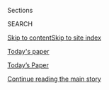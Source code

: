 <div id="app">

<div>

<div class="NYTAppHideMasthead css-zz1s19 e1suatyy0">

<div class="section css-ui9rw0 e1suatyy2">

<div class="css-11hrj97 er09x8g0">

<div class="css-6n7j50">

</div>

<span class="css-1dv1kvn">Sections</span>

<div class="css-10488qs">

<span class="css-1dv1kvn">SEARCH</span>

</div>

[Skip to content](#site-content)[Skip to site index](#site-index)

</div>

<div id="masthead-section-label" class="css-1fnb9ct eaxe0e00">

[Today's
paper](https://www.nytimes3xbfgragh.onion/section/todayspaper)

</div>

<div class="css-10698na e1huz5gh0">

</div>

</div>

<div id="masthead-bar-one" class="section hasLinks css-15hmgas e1csuq9d3">

<div class="css-uqyvli e1csuq9d0">

</div>

<div class="css-1uqjmks e1csuq9d1">

</div>

<div class="css-9e9ivx">

[](https://myaccount.nytimes3xbfgragh.onion/auth/login?response_type=cookie&client_id=vi)

</div>

<div class="css-1bvtpon e1csuq9d2">

[Today’s Paper](https://www.nytimes3xbfgragh.onion/section/todayspaper)

</div>

</div>

</div>

</div>

<div data-aria-hidden="false">

<div id="site-content" data-role="main">

<div id="top-wrapper" class="css-15p45cc eaca97t0" type="top">

<div id="top-slug" class="css-19x0jxb eaca97t1" hidden="">

Advertisement

</div>

[Continue reading the main
story](#after-top)

<div class="ad top-wrapper" style="text-align:center;height:100%;display:block;min-height:90px">

<div id="top" class="place-ad" data-position="top" data-size-key="top">

</div>

</div>

<div id="after-top">

</div>

</div>

<div id="collection-todays-new-york-times" class="section css-15h4p1b e9abtgs0">

<div class="css-1j21atc e1svk9qx1">

<div class="css-fmiefx e1svk9qx2">

<div class="css-1hk7r2m eu54l5x0">

<div id="sponsor-wrapper" class="css-7a1pgi eaca97t0" type="sponsor" hidden="">

<div id="sponsor-slug" class="css-1l4mleb eaca97t1" hidden="">

Supported by

</div>

[Continue reading the main
story](#after-sponsor)

<div id="sponsor" class="ad sponsor-wrapper" style="text-align:left;height:100%;display:block">

</div>

<div id="after-sponsor">

</div>

</div>

</div>

</div>

<div class="css-nfcc9b e1svk9qx3">

<div class="css-vl9dhg e1svk9qx5">

<div class="css-1nrhkj6 e1svk9qx6">

# Today’s Paper

<div class="follow-button-placeholder" data-collection-id="">

</div>

</div>

<div class="css-15h8lyg">

<div class="css-i3zuer">

The Times in Print For

</div>

<div class="css-1vd26hw">

</div>

</div>

</div>

</div>

</div>

1.  [The Front Page](#thefrontpage)
2.  [Tracking An Outbreak](#trackinganoutbreak)
3.  [International](#international)
4.  [National](#national)
5.  [Obituaries](#obituaries)
6.  [Editorials, Op-Ed and Letters](#editorials,op-edandletters)
7.  [Business Day](#businessday)
8.  [Sports Wednesday](#sportswednesday)
9.  [The Arts](#thearts)
10. [Food](#food)
11. [Pages A2-A3 and
    Corrections](#pagesa2-a3andcorrections)

<div class="css-4svvz1 ekkqrpp0">

<div class="section css-u82chm ebkl1p30">

<span id="thefrontpage"></span>

## The Front Page

<div class="css-gfgt40 ekkqrpp1">

## Highlights

1.  ![<span class="css-1nk1g0h e1oaj3zl2"><span class="css-1dv1kvn">Credit</span>Pool
    photo by Chip
    Somodevilla</span>](https://static01.graylady3jvrrxbe.onion/images/2020/07/28/us/politics/28dc-barr1/merlin_175037451_6440ff51-e1c6-45f2-9f62-481f1775936b-videoLarge.jpg)
    
    <div class="css-10wtrbd">
    
    <div class="css-1dqkjed">
    
    [![](https://static01.graylady3jvrrxbe.onion/images/2020/07/28/us/politics/28dc-barr1/28dc-barr1-thumbStandard.jpg)](/2020/07/28/us/politics/barr-testimony.html)
    
    </div>
    
    ## [Barr Clashes With House Democrats, Defending Responses to Protests and Russia Inquiry](/2020/07/28/us/politics/barr-testimony.html)
    
    The deployment of federal agents to confront protesters and rioters
    and attacks on the Russia investigation highlighted a contentious
    hearing.
    
    <span class="css-me3p27"></span><span class="css-1dydysp e4e4i5l3"></span><span class="css-9voj2j">By
    <span class="css-1baulvz" itemprop="name">Nicholas Fandos</span> and
    <span class="css-1baulvz last-byline" itemprop="name">Charlie
    Savage</span></span>
    
    </div>

2.  ![<span class="css-1nk1g0h e1oaj3zl2"><span class="css-1dv1kvn">Credit</span>Mason
    Trinca for The New York
    Times</span>](https://static01.graylady3jvrrxbe.onion/images/2020/07/28/us/politics/28dc-unrest-feds/28dc-unrest-feds-videoLarge.jpg)
    
    <div class="css-10wtrbd">
    
    <div class="css-1dqkjed">
    
    [![](https://static01.graylady3jvrrxbe.onion/images/2020/07/28/us/politics/28dc-unrest-feds/28dc-unrest-feds-thumbStandard.jpg)](/2020/07/28/us/federal-agents-portland-seattle-protests.html)
    
    </div>
    
    ## [From the Start, Federal Agents Demanded a Role in Suppressing Anti-Racism Protests](/2020/07/28/us/federal-agents-portland-seattle-protests.html)
    
    Twin government memos show how a gung-ho federal law enforcement
    response to anti-racism protests may have been driven by a shaky
    understanding of the demonstrations’
    roots.
    
    <span class="css-me3p27"></span><span class="css-1dydysp e4e4i5l3"></span><span class="css-9voj2j">By
    <span class="css-1baulvz" itemprop="name">Zolan Kanno-Youngs</span>,
    <span class="css-1baulvz" itemprop="name">Sergio Olmos</span>,
    <span class="css-1baulvz" itemprop="name">Mike Baker</span> and
    <span class="css-1baulvz last-byline" itemprop="name">Adam
    Goldman</span></span>
    
    </div>

3.  1.  ![<span class="css-1nk1g0h e1oaj3zl2"><span class="css-1dv1kvn">Credit</span>Michelle
        V. Agins/The New York
        Times</span>](https://static01.graylady3jvrrxbe.onion/images/2020/07/28/us/politics/28biden-race/merlin_175045689_d12df2df-bd21-4d39-ad45-bb3675617cf5-videoLarge.jpg)
        
        <div class="css-10wtrbd">
        
        ## [‘This Is About Justice’: Biden Ties Economic Revival to Racial Equity](/2020/07/28/us/politics/joe-biden-racial-justice-economy-plan.html)
        
        <div class="css-ajkwsy">
        
        [![](https://static01.graylady3jvrrxbe.onion/images/2020/07/28/us/politics/28biden-race/merlin_175045689_d12df2df-bd21-4d39-ad45-bb3675617cf5-thumbStandard.jpg)](/2020/07/28/us/politics/joe-biden-racial-justice-economy-plan.html)
        
        </div>
        
        In the last of four proposals laying out his vision for economic
        recovery, Joseph R. Biden Jr. pledged to lift up minority-owned
        businesses and to award them more federal
        contracts.
        
        <span class="css-me3p27"></span><span class="css-1dydysp e4e4i5l3"></span><span class="css-9voj2j">By
        <span class="css-1baulvz" itemprop="name">Thomas Kaplan</span>
        and <span class="css-1baulvz last-byline" itemprop="name">Katie
        Glueck</span></span>
        
        </div>
    
    2.  ![<span class="css-1nk1g0h e1oaj3zl2"><span class="css-1dv1kvn">Credit</span>Barton
        Silverman/The New York
        Times</span>](https://static01.graylady3jvrrxbe.onion/images/2020/07/28/us/politics/28dc-fredtrump1/merlin_97610656_78a7876d-c54b-430a-a599-163bcf354205-videoLarge.jpg)
        
        <div class="css-10wtrbd">
        
        ## [Like Father, Like Son: President Trump Lets Others Mourn](/2020/07/28/us/politics/donald-fred-trump.html)
        
        <div class="css-ajkwsy">
        
        [![](https://static01.graylady3jvrrxbe.onion/images/2020/07/28/us/politics/28dc-fredtrump1/merlin_97610656_78a7876d-c54b-430a-a599-163bcf354205-thumbStandard.jpg)](/2020/07/28/us/politics/donald-fred-trump.html)
        
        </div>
        
        Whether he is dealing with the loss of a family member or the
        deaths of nearly 150,000 Americans in a surging pandemic,
        President Trump almost never displays empathy in public. He
        learned it from his
        father.
        
        <span class="css-me3p27"></span><span class="css-1dydysp e4e4i5l3"></span><span class="css-9voj2j">By
        <span class="css-1baulvz" itemprop="name">Annie Karni</span> and
        <span class="css-1baulvz last-byline" itemprop="name">Katie
        Rogers</span></span>
        
        </div>

</div>

<div class="css-p9s95d">

<div class="css-12y5jls">

1.  
    
    <div class="css-14thodx">
    
    <div class="css-141drxa">
    
    [](/2020/07/29/nyregion/new-york-contact-tracing.html)
    
    ![](https://static01.graylady3jvrrxbe.onion/images/2020/07/23/nyregion/00nyvirus-contacttracers3/merlin_173678676_31c5c9f4-9a1b-43ab-9eab-589152e9a2b2-jumbo.jpg?quality=75&auto=webp&disable=upscale)
    
    ## City Praises Contact-Tracing Program. Workers Call Rollout a ‘Disaster.’
    
    The contact tracers said the program was confusing and disorganized
    in its first six weeks, leaving them fearful that their work would
    not have an impact on the virus.
    
    <div class="css-9t0aj2 ea5icrr0">
    
    By <span class="css-1n7hynb">Sharon Otterman</span>
    
    </div>
    
    </div>
    
    <div class="css-1eeg3ce">
    
    Page
    A1
    
    </div>
    
    </div>

2.  
    
    <div class="css-14thodx">
    
    <div class="css-141drxa">
    
    [](/2020/07/28/health/alzheimers-blood-test.html)
    
    ![](https://static01.graylady3jvrrxbe.onion/images/2020/07/28/science/28ALZHEIMERS/merlin_175031418_8e9f1c00-577f-4717-aec9-e3c1d5a53dfd-jumbo.jpg?quality=75&auto=webp&disable=upscale)
    
    ## ‘Amazing, Isn’t It?’ Long-Sought Blood Test for Alzheimer’s in Reach
    
    Scientists say such tests could be available in a few years,
    speeding research for treatments and providing a diagnosis for
    dementia patients who want to know if they have Alzheimer’s disease.
    
    <div class="css-9t0aj2 ea5icrr0">
    
    By <span class="css-1n7hynb">Pam Belluck</span>
    
    </div>
    
    </div>
    
    <div class="css-1eeg3ce">
    
    Page A1
    
    </div>
    
    </div>

3.  
    
    <div class="css-14thodx">
    
    <div class="css-141drxa">
    
    [](/2020/07/28/us/coronavirus-texas-funeral-homes.html)
    
    ## ‘Not Sparing Anyone’: Texas Funeral Homes Can’t Escape Virus
    
    <div class="css-9t0aj2 ea5icrr0">
    
    By <span class="css-1n7hynb">Edgar Sandoval</span>
    
    </div>
    
    </div>
    
    <div class="css-1eeg3ce">
    
    Page A5
    
    </div>
    
    </div>

4.  
    
    <div class="css-14thodx">
    
    <div class="css-141drxa">
    
    [](/2020/07/28/us/trump-census.html)
    
    ## New Census Worry: A Rushed Count Could Mean a Botched One
    
    <div class="css-9t0aj2 ea5icrr0">
    
    By <span class="css-1n7hynb">Michael Wines</span>
    
    </div>
    
    </div>
    
    <div class="css-1eeg3ce">
    
    Page
    A21
    
    </div>
    
    </div>

5.  
    
    <div class="css-14thodx">
    
    <div class="css-141drxa">
    
    [](/2020/07/28/arts/design/national-museum-of-the-american-latino.html)
    
    ## House Votes to Create a National Museum of the American Latino
    
    <div class="css-9t0aj2 ea5icrr0">
    
    By <span class="css-1n7hynb">Julia Jacobs</span>
    
    </div>
    
    </div>
    
    <div class="css-1eeg3ce">
    
    Page A13
    
    </div>
    
    </div>

6.  
    
    <div class="css-14thodx">
    
    <div class="css-141drxa">
    
    [](/2020/07/28/technology/virus-video-trump.html)
    
    ## Misleading Virus Video, Pushed by the Trumps, Spreads Online
    
    <div class="css-9t0aj2 ea5icrr0">
    
    By <span class="css-1n7hynb">Sheera Frenkel <span>and</span> Davey
    Alba</span>
    
    </div>
    
    </div>
    
    <div class="css-1eeg3ce">
    
    Page
    A5
    
    </div>
    
    </div>

7.  
    
    <div class="css-14thodx">
    
    <div class="css-141drxa">
    
    [](/interactive/2020/07/27/upshot/coronavirus-pooled-testing.html)
    
    ## How to Test More People for Coronavirus Without Actually Needing More Tests
    
    <div class="css-9t0aj2 ea5icrr0">
    
    By <span class="css-1n7hynb">Quoctrung Bui, Sarah Kliff
    <span>and</span> Margot
    Sanger-Katz</span>
    
    </div>
    
    </div>
    
    <div class="css-1eeg3ce">
    
    </div>
    
    </div>

8.  
    
    <div class="css-14thodx">
    
    <div class="css-141drxa">
    
    [](/2020/07/28/world/asia/malaysia-1mdb-najib.html)
    
    ## Najib Razak, Malaysia’s Former Prime Minister, Found Guilty in Graft Trial
    
    <div class="css-9t0aj2 ea5icrr0">
    
    By <span class="css-1n7hynb">Richard C. Paddock</span>
    
    </div>
    
    </div>
    
    <div class="css-1eeg3ce">
    
    Page A8
    
    </div>
    
    </div>

9.  
    
    <div class="css-14thodx">
    
    <div class="css-141drxa">
    
    [](/2020/07/24/dining/cherry-salad-recipe.html)
    
    ## Cherries Belong in More Than Pie
    
    <div class="css-9t0aj2 ea5icrr0">
    
    By <span class="css-1n7hynb">Angela Dimayuga</span>
    
    </div>
    
    </div>
    
    <div class="css-1eeg3ce">
    
    Page D3
    
    </div>
    
    </div>

10. 
    
    <div class="css-14thodx">
    
    <div class="css-141drxa">
    
    [](/2020/07/24/dining/bbq-ribs-recipe.html)
    
    ## 6 Steps to the Best Barbecued Ribs
    
    <div class="css-9t0aj2 ea5icrr0">
    
    By <span class="css-1n7hynb">Steven Raichlen</span>
    
    </div>
    
    </div>
    
    <div class="css-1eeg3ce">
    
    Page
    D1
    
    </div>
    
    </div>

11. 
    
    <div class="css-14thodx">
    
    <div class="css-141drxa">
    
    [](/2020/07/28/technology/amazon-apple-facebook-google-antitrust-hearing.html)
    
    ## Amazon, Apple, Facebook and Google Prepare for Their ‘Big Tobacco Moment’
    
    <div class="css-9t0aj2 ea5icrr0">
    
    By <span class="css-1n7hynb">Cecilia Kang, Jack Nicas
    <span>and</span> David McCabe</span>
    
    </div>
    
    </div>
    
    <div class="css-1eeg3ce">
    
    Page
    B1
    
    </div>
    
    </div>

12. 
    
    <div class="css-14thodx">
    
    <div class="css-141drxa">
    
    [](/2020/07/28/sports/baseball/marlins-outbreak-mlb-coronavirus.html)
    
    ## Miami Marlins Outbreak Wreaks Havoc on M.L.B. Schedule
    
    <div class="css-9t0aj2 ea5icrr0">
    
    By <span class="css-1n7hynb">Tyler Kepner</span>
    
    </div>
    
    </div>
    
    <div class="css-1eeg3ce">
    
    Page B8
    
    </div>
    
    </div>

13. 
    
    <div class="css-14thodx">
    
    <div class="css-141drxa">
    
    [](/2020/07/28/arts/television/emmy-nominations.html)
    
    ## Netflix Breaks HBO’s Record for the Most Emmy Nominations Ever
    
    <div class="css-9t0aj2 ea5icrr0">
    
    By <span class="css-1n7hynb">John Koblin</span>
    
    </div>
    
    </div>
    
    <div class="css-1eeg3ce">
    
    Page C1
    
    </div>
    
    </div>

</div>

<div class="css-e8rtmy">

<div class="css-p6aiyf">

## TODAYS FRONT PAGES

<div class="css-1ynbx7u">

1.  <span class="css-wn3dab">Edition:</span>
2.  New York
3.  National
4.  International

</div>

<div class="css-1b7i6zk">

</div>

</div>

<div class="css-9n0xhu">

[](http://app.nytimes3xbfgragh.onion/todayspaper)

<div class="css-1xuus33">

<div class="css-136rh60">

### Another Way to Read Today’s Paper

The daily newspaper, reimagined for the Web. Available to
subscribers.

</div>

<div class="css-1fzqjj2">

![](https://static01.graylady3jvrrxbe.onion/images/section/todayspaper/promo-img@2x.png)

</div>

</div>

<div class="css-xi606m">

<span>Try It Now</span>

</div>

</div>

</div>

</div>

</div>

<div id="mid1-wrapper" class="css-92qh85 eaca97t0" type="rank">

<div id="mid1-slug" class="css-1tag3rd eaca97t1">

Advertisement

</div>

[Continue reading the main
story](#after-mid1)

<div id="mid1" class="ad mid1-wrapper" style="text-align:center;height:100%;display:block">

</div>

<div id="after-mid1">

</div>

</div>

<div class="section css-u82chm ebkl1p30">

<span id="trackinganoutbreak"></span>

## Tracking An Outbreak

1.  
    
    <div class="css-14thodx">
    
    <div class="css-141drxa">
    
    [](/2020/07/28/us/politics/coronavirus-hunger-poverty.html)
    
    ## Why Hunger Can Grow Even When Poverty Doesn’t
    
    <div class="css-9t0aj2 ea5icrr0">
    
    By <span class="css-1n7hynb">Jason DeParle</span>
    
    </div>
    
    </div>
    
    <div class="css-1eeg3ce">
    
    Page A4
    
    </div>
    
    </div>

2.  
    
    <div class="css-14thodx">
    
    <div class="css-141drxa">
    
    [](/2020/07/28/us/coronavirus-texas-funeral-homes.html)
    
    ## ‘Not Sparing Anyone’: Texas Funeral Homes Can’t Escape Virus
    
    <div class="css-9t0aj2 ea5icrr0">
    
    By <span class="css-1n7hynb">Edgar Sandoval</span>
    
    </div>
    
    </div>
    
    <div class="css-1eeg3ce">
    
    Page A5
    
    </div>
    
    </div>

3.  
    
    <div class="css-14thodx">
    
    <div class="css-141drxa">
    
    [](/2020/07/28/technology/virus-video-trump.html)
    
    ## Misleading Virus Video, Pushed by the Trumps, Spreads Online
    
    <div class="css-9t0aj2 ea5icrr0">
    
    By <span class="css-1n7hynb">Sheera Frenkel <span>and</span> Davey
    Alba</span>
    
    </div>
    
    </div>
    
    <div class="css-1eeg3ce">
    
    Page A5
    
    </div>
    
    </div>

<div class="css-k0b1g2">

Show More in Tracking An
    Outbreak

</div>

</div>

<div class="section css-u82chm ebkl1p30">

<span id="international"></span>

## International

1.  
    
    <div class="css-14thodx">
    
    <div class="css-141drxa">
    
    [](/2020/07/28/world/asia/malaysia-1mdb-najib.html)
    
    ## Najib Razak, Malaysia’s Former Prime Minister, Found Guilty in Graft Trial
    
    <div class="css-9t0aj2 ea5icrr0">
    
    By <span class="css-1n7hynb">Richard C. Paddock</span>
    
    </div>
    
    </div>
    
    <div class="css-1eeg3ce">
    
    Page
    A8
    
    </div>
    
    </div>

2.  
    
    <div class="css-14thodx">
    
    <div class="css-141drxa">
    
    [](/2020/07/28/world/australia/chinese-students-virtual-kidnapping.html)
    
    ## Australia Says Chinese Students Are Targets in ‘Virtual Kidnapping’ Scams
    
    <div class="css-9t0aj2 ea5icrr0">
    
    By <span class="css-1n7hynb">Damien Cave</span>
    
    </div>
    
    </div>
    
    <div class="css-1eeg3ce">
    
    Page
    A9
    
    </div>
    
    </div>

3.  
    
    <div class="css-14thodx">
    
    <div class="css-141drxa">
    
    [](/2020/07/28/world/asia/south-korea-satellites-rockets.html)
    
    ## South Korea Says It Will Launch Spy Satellites as Missile Deal Is Revised
    
    <div class="css-9t0aj2 ea5icrr0">
    
    By <span class="css-1n7hynb">Choe Sang-Hun</span>
    
    </div>
    
    </div>
    
    <div class="css-1eeg3ce">
    
    Page A9
    
    </div>
    
    </div>

<div class="css-k0b1g2">

Show More in International

</div>

</div>

<div id="mid2-wrapper" class="css-92qh85 eaca97t0" type="rank">

<div id="mid2-slug" class="css-1tag3rd eaca97t1">

Advertisement

</div>

[Continue reading the main
story](#after-mid2)

<div id="mid2" class="ad mid2-wrapper" style="text-align:center;height:100%;display:block">

</div>

<div id="after-mid2">

</div>

</div>

<div class="section css-u82chm ebkl1p30">

<span id="national"></span>

## National

1.  
    
    <div class="css-14thodx">
    
    <div class="css-141drxa">
    
    [](/interactive/2020/07/28/multimedia/john-lewis-capitol-memorial.html)
    
    ## ‘An Elder and a Humble Giant’: Why They Came to Say Goodbye to John Lewis
    
    <div class="css-9t0aj2 ea5icrr0">
    
    By <span class="css-1n7hynb">Chris Cameron <span>and</span> Nate
    Palmer</span>
    
    </div>
    
    </div>
    
    <div class="css-1eeg3ce">
    
    </div>
    
    </div>

2.  
    
    <div class="css-14thodx">
    
    <div class="css-141drxa">
    
    [](/2020/07/28/us/politics/trump-daca.html)
    
    ## Trump Delays Effort to End Protections for Immigrant ‘Dreamers’
    
    <div class="css-9t0aj2 ea5icrr0">
    
    By <span class="css-1n7hynb">Michael D. Shear <span>and</span>
    Caitlin Dickerson</span>
    
    </div>
    
    </div>
    
    <div class="css-1eeg3ce">
    
    Page
    A13
    
    </div>
    
    </div>

3.  
    
    <div class="css-14thodx">
    
    <div class="css-141drxa">
    
    [](/2020/07/28/us/politics/trump-nobody-likes-me-walks-out-briefing.html)
    
    ## ‘Nobody Likes Me,’ Trump Complains, Renewing Defense of Dubious Science
    
    <div class="css-9t0aj2 ea5icrr0">
    
    By <span class="css-1n7hynb">Michael Crowley</span>
    
    </div>
    
    </div>
    
    <div class="css-1eeg3ce">
    
    Page A13
    
    </div>
    
    </div>

<div class="css-k0b1g2">

Show More in National

</div>

</div>

<div class="section css-u82chm ebkl1p30">

<span id="obituaries"></span>

## Obituaries

1.  
    
    <div class="css-14thodx">
    
    <div class="css-141drxa">
    
    [](/2020/07/28/arts/television/john-saxon-dead.html)
    
    ## John Saxon, a Star of ‘Enter the Dragon,’ Is Dead at 83
    
    <div class="css-9t0aj2 ea5icrr0">
    
    By <span class="css-1n7hynb">Neil Genzlinger</span>
    
    </div>
    
    </div>
    
    <div class="css-1eeg3ce">
    
    Page B11
    
    </div>
    
    </div>

2.  
    
    <div class="css-14thodx">
    
    <div class="css-141drxa">
    
    [](/2020/07/25/world/europe/milos-jakes-dead.html)
    
    ## Milos Jakes, Czech Communist Leader, Is Dead at 97
    
    <div class="css-9t0aj2 ea5icrr0">
    
    By <span class="css-1n7hynb">Neil Genzlinger</span>
    
    </div>
    
    </div>
    
    <div class="css-1eeg3ce">
    
    Page B11
    
    </div>
    
    </div>

3.  
    
    <div class="css-14thodx">
    
    <div class="css-141drxa">
    
    [](/2020/07/27/obituaries/darius-settles-dead-coronavirus.html)
    
    ## Darius Settles, Custom Suit-Designer to Ministers, Dies at 30
    
    <div class="css-9t0aj2 ea5icrr0">
    
    By <span class="css-1n7hynb">John Leland</span>
    
    </div>
    
    </div>
    
    <div class="css-1eeg3ce">
    
    Page B12
    
    </div>
    
    </div>

<div class="css-k0b1g2">

Show More in Obituaries

</div>

</div>

<div id="mid3-wrapper" class="css-92qh85 eaca97t0" type="rank">

<div id="mid3-slug" class="css-1tag3rd eaca97t1">

Advertisement

</div>

[Continue reading the main
story](#after-mid3)

<div id="mid3" class="ad mid3-wrapper" style="text-align:center;height:100%;display:block">

</div>

<div id="after-mid3">

</div>

</div>

<div class="section css-u82chm ebkl1p30">

<span id="editorials,op-edandletters"></span>

## Editorials, Op-Ed and Letters

1.  
    
    <div class="css-14thodx">
    
    <div class="css-141drxa">
    
    [](/2020/07/28/opinion/tech-ceo-hearing-congress.html)
    
    ## Four of the World’s Wealthiest Men Are Preparing for Battle
    
    <div class="css-9t0aj2 ea5icrr0">
    
    By <span class="css-1n7hynb">The Editorial Board</span>
    
    </div>
    
    </div>
    
    <div class="css-1eeg3ce">
    
    Page A22
    
    </div>
    
    </div>

2.  
    
    <div class="css-14thodx">
    
    <div class="css-141drxa">
    
    [](/2020/07/28/opinion/coronavirus-masks.html)
    
    ## If Our Masks Could Speak
    
    <div class="css-9t0aj2 ea5icrr0">
    
    By <span class="css-1n7hynb">Thomas L. Friedman</span>
    
    </div>
    
    </div>
    
    <div class="css-1eeg3ce">
    
    Page A23
    
    </div>
    
    </div>

3.  
    
    <div class="css-14thodx">
    
    <div class="css-141drxa">
    
    [](/2020/07/28/opinion/trump-white-women.html)
    
    ## Trump Is Dog-Whistling. Are ‘Suburban Housewives’ Listening?
    
    <div class="css-9t0aj2 ea5icrr0">
    
    By <span class="css-1n7hynb">Jennifer Weiner</span>
    
    </div>
    
    </div>
    
    <div class="css-1eeg3ce">
    
    Page A23
    
    </div>
    
    </div>

<div class="css-k0b1g2">

Show More in Editorials, Op-Ed and
    Letters

</div>

</div>

<div class="section css-u82chm ebkl1p30">

<span id="businessday"></span>

## Business Day

1.  
    
    <div class="css-14thodx">
    
    <div class="css-141drxa">
    
    [](/2020/07/28/technology/amazon-apple-facebook-google-antitrust-hearing.html)
    
    ## Amazon, Apple, Facebook and Google Prepare for Their ‘Big Tobacco Moment’
    
    <div class="css-9t0aj2 ea5icrr0">
    
    By <span class="css-1n7hynb">Cecilia Kang, Jack Nicas
    <span>and</span> David McCabe</span>
    
    </div>
    
    </div>
    
    <div class="css-1eeg3ce">
    
    Page B1
    
    </div>
    
    </div>

2.  
    
    <div class="css-14thodx">
    
    <div class="css-141drxa">
    
    [](/2020/07/28/technology/apple-app-store-airbnb-classpass.html)
    
    ## Their Businesses Went Virtual. Then Apple Wanted a Cut.
    
    <div class="css-9t0aj2 ea5icrr0">
    
    By <span class="css-1n7hynb">Jack Nicas <span>and</span> David
    McCabe</span>
    
    </div>
    
    </div>
    
    <div class="css-1eeg3ce">
    
    Page
    B1
    
    </div>
    
    </div>

3.  
    
    <div class="css-14thodx">
    
    <div class="css-141drxa">
    
    [](/2020/07/28/business/media/coronavirus-pandemic-advertising-industry.html)
    
    ## ‘A Big Correction’: Pandemic Brings Change to ‘Bloated’ Ad Industry
    
    <div class="css-9t0aj2 ea5icrr0">
    
    By <span class="css-1n7hynb">Tiffany Hsu</span>
    
    </div>
    
    </div>
    
    <div class="css-1eeg3ce">
    
    Page B1
    
    </div>
    
    </div>

<div class="css-k0b1g2">

Show More in Business Day

</div>

</div>

<div id="mid4-wrapper" class="css-92qh85 eaca97t0" type="rank">

<div id="mid4-slug" class="css-1tag3rd eaca97t1">

Advertisement

</div>

[Continue reading the main
story](#after-mid4)

<div id="mid4" class="ad mid4-wrapper" style="text-align:center;height:100%;display:block">

</div>

<div id="after-mid4">

</div>

</div>

<div class="section css-u82chm ebkl1p30">

<span id="sportswednesday"></span>

## Sports Wednesday

1.  
    
    <div class="css-14thodx">
    
    <div class="css-141drxa">
    
    [](/2020/07/28/sports/baseball/marlins-outbreak-mlb-coronavirus.html)
    
    ## Miami Marlins Outbreak Wreaks Havoc on M.L.B. Schedule
    
    <div class="css-9t0aj2 ea5icrr0">
    
    By <span class="css-1n7hynb">Tyler Kepner</span>
    
    </div>
    
    </div>
    
    <div class="css-1eeg3ce">
    
    Page B8
    
    </div>
    
    </div>

2.  
    
    <div class="css-14thodx">
    
    <div class="css-141drxa">
    
    [](/2020/07/29/sports/football/nfl-mlb-opting-out.html)
    
    ## M.L.B.’s Botched Return Could Be a Warning for the N.F.L.
    
    <div class="css-9t0aj2 ea5icrr0">
    
    By <span class="css-1n7hynb">Ken Belson</span>
    
    </div>
    
    </div>
    
    <div class="css-1eeg3ce">
    
    Page
    B9
    
    </div>
    
    </div>

3.  
    
    <div class="css-14thodx">
    
    <div class="css-141drxa">
    
    [](/2020/07/29/sports/hockey/new-york-rangers-islanders-playoffs.html)
    
    ## Divergent Paths Bring Rangers and Islanders to Same Postseason Start
    
    <div class="css-9t0aj2 ea5icrr0">
    
    By <span class="css-1n7hynb">Allan Kreda</span>
    
    </div>
    
    </div>
    
    <div class="css-1eeg3ce">
    
    Page B9
    
    </div>
    
    </div>

<div class="css-k0b1g2">

Show More in Sports Wednesday

</div>

</div>

<div class="section css-u82chm ebkl1p30">

<span id="thearts"></span>

## The Arts

1.  
    
    <div class="css-14thodx">
    
    <div class="css-141drxa">
    
    [](/2020/07/28/arts/television/emmy-nominations.html)
    
    ## Netflix Breaks HBO’s Record for the Most Emmy Nominations Ever
    
    <div class="css-9t0aj2 ea5icrr0">
    
    By <span class="css-1n7hynb">John Koblin</span>
    
    </div>
    
    </div>
    
    <div class="css-1eeg3ce">
    
    Page
    C1
    
    </div>
    
    </div>

2.  
    
    <div class="css-14thodx">
    
    <div class="css-141drxa">
    
    [](/2020/07/28/arts/television/emmys-watchmen-handmaids-tale-tiger-king.html)
    
    ## Emmys: Our Critics on ‘Watchmen,’ ‘Maisel’ and, Yes, ‘Tiger King’
    
    <div class="css-9t0aj2 ea5icrr0">
    
    By <span class="css-1n7hynb">James Poniewozik <span>and</span>
    Margaret Lyons</span>
    
    </div>
    
    </div>
    
    <div class="css-1eeg3ce">
    
    Page C1
    
    </div>
    
    </div>

3.  
    
    <div class="css-14thodx">
    
    <div class="css-141drxa">
    
    [](/2020/07/28/arts/dance/beach-sessions-rockaway-tiktok.html)
    
    ## Trading Sand and Sea for TikTok Challenges
    
    <div class="css-9t0aj2 ea5icrr0">
    
    By <span class="css-1n7hynb">Gia Kourlas</span>
    
    </div>
    
    </div>
    
    <div class="css-1eeg3ce">
    
    Page C1
    
    </div>
    
    </div>

<div class="css-k0b1g2">

Show More in The Arts

</div>

</div>

<div id="mid5-wrapper" class="css-92qh85 eaca97t0" type="rank">

<div id="mid5-slug" class="css-1tag3rd eaca97t1">

Advertisement

</div>

[Continue reading the main
story](#after-mid5)

<div id="mid5" class="ad mid5-wrapper" style="text-align:center;height:100%;display:block">

</div>

<div id="after-mid5">

</div>

</div>

<div class="section css-u82chm ebkl1p30">

<span id="food"></span>

## Food

1.  
    
    <div class="css-14thodx">
    
    <div class="css-141drxa">
    
    [](/2020/07/24/dining/bbq-ribs-recipe.html)
    
    ## 6 Steps to the Best Barbecued Ribs
    
    <div class="css-9t0aj2 ea5icrr0">
    
    By <span class="css-1n7hynb">Steven Raichlen</span>
    
    </div>
    
    </div>
    
    <div class="css-1eeg3ce">
    
    Page
    D1
    
    </div>
    
    </div>

2.  
    
    <div class="css-14thodx">
    
    <div class="css-141drxa">
    
    [](/2020/07/28/dining/ever-chicago-restaurant-coronavirus.html)
    
    ## How to Open a Top-Tier Restaurant in a Pandemic? Rethink Everything
    
    <div class="css-9t0aj2 ea5icrr0">
    
    By <span class="css-1n7hynb">Mark Caro</span>
    
    </div>
    
    </div>
    
    <div class="css-1eeg3ce">
    
    Page D1
    
    </div>
    
    </div>

3.  
    
    <div class="css-14thodx">
    
    <div class="css-141drxa">
    
    [](/2020/07/27/dining/breakfast-crumble-recipe.html)
    
    ## A Breakfast Crumble for Early Birds With a Sweet Tooth
    
    <div class="css-9t0aj2 ea5icrr0">
    
    By <span class="css-1n7hynb">Yotam Ottolenghi</span>
    
    </div>
    
    </div>
    
    <div class="css-1eeg3ce">
    
    Page D2
    
    </div>
    
    </div>

<div class="css-k0b1g2">

Show More in Food

</div>

</div>

<div class="section css-u82chm ebkl1p30">

<span id="pagesa2-a3andcorrections"></span>

## Pages A2-A3 and Corrections

1.  
    
    <div class="css-14thodx">
    
    <div class="css-141drxa">
    
    [](/2020/07/15/climate/nyt-climate-newsletter-miami.html)
    
    ## ‘The City I Love’ and Climate Change: A Miami Story
    
    <div class="css-9t0aj2 ea5icrr0">
    
    By <span class="css-1n7hynb">Somini Sengupta <span>and</span> Hiroko
    Tabuchi</span>
    
    </div>
    
    </div>
    
    <div class="css-1eeg3ce">
    
    Page
    A2
    
    </div>
    
    </div>

2.  
    
    <div class="css-14thodx">
    
    <div class="css-141drxa">
    
    [](/2020/07/28/todayspaper/quotation-of-the-day-overwhelmed-funeral-homes-in-south-texas-struggle-to-keep-up.html)
    
    ## Quotation of the Day: Overwhelmed Funeral Homes in South Texas Struggle to Keep Up
    
    <div class="css-9t0aj2 ea5icrr0">
    
    </div>
    
    </div>
    
    <div class="css-1eeg3ce">
    
    Page
    A3
    
    </div>
    
    </div>

3.  
    
    <div class="css-14thodx">
    
    <div class="css-141drxa">
    
    [](/2020/07/23/parenting/school-opening-kindergarten-coronavirus.html)
    
    ## Should 5-Year-Olds Start School This Year?
    
    <div class="css-9t0aj2 ea5icrr0">
    
    By <span class="css-1n7hynb">Emily Sohn</span>
    
    </div>
    
    </div>
    
    <div class="css-1eeg3ce">
    
    Page A3
    
    </div>
    
    </div>

<div class="css-k0b1g2">

Show More in Pages A2-A3 and Corrections

</div>

</div>

<div id="mid6-wrapper" class="css-92qh85 eaca97t0" type="rank">

<div id="mid6-slug" class="css-1tag3rd eaca97t1">

Advertisement

</div>

[Continue reading the main
story](#after-mid6)

<div id="mid6" class="ad mid6-wrapper" style="text-align:center;height:100%;display:block">

</div>

<div id="after-mid6">

</div>

</div>

</div>

</div>

</div>

## Site Index

<div>

</div>

## Site Information Navigation

  - [© <span>2020</span> <span>The New York Times
    Company</span>](https://help.nytimes3xbfgragh.onion/hc/en-us/articles/115014792127-Copyright-notice)

<!-- end list -->

  - [NYTCo](https://www.nytco.com/)
  - [Contact
    Us](https://help.nytimes3xbfgragh.onion/hc/en-us/articles/115015385887-Contact-Us)
  - [Work with us](https://www.nytco.com/careers/)
  - [Advertise](https://nytmediakit.com/)
  - [T Brand Studio](http://www.tbrandstudio.com/)
  - [Your Ad
    Choices](https://www.nytimes3xbfgragh.onion/privacy/cookie-policy#how-do-i-manage-trackers)
  - [Privacy](https://www.nytimes3xbfgragh.onion/privacy)
  - [Terms of
    Service](https://help.nytimes3xbfgragh.onion/hc/en-us/articles/115014893428-Terms-of-service)
  - [Terms of
    Sale](https://help.nytimes3xbfgragh.onion/hc/en-us/articles/115014893968-Terms-of-sale)
  - [Site
    Map](https://spiderbites.nytimes3xbfgragh.onion)
  - [Help](https://help.nytimes3xbfgragh.onion/hc/en-us)
  - [Subscriptions](https://www.nytimes3xbfgragh.onion/subscription?campaignId=37WXW)

</div>

</div>
